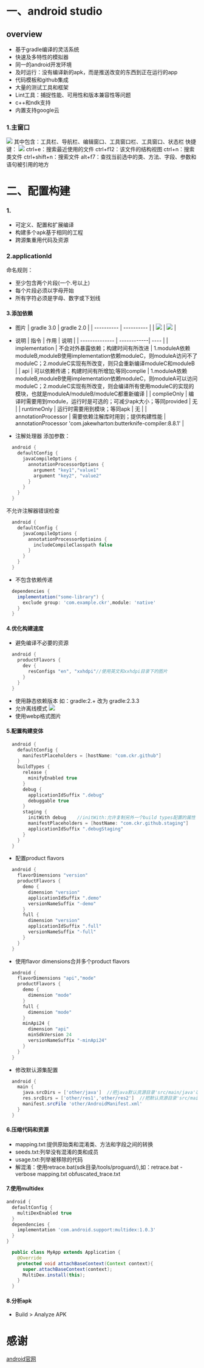 # 一、android studio
## overview
* 基于gradle编译的灵活系统
* 快速及多特性的模拟器
* 同一的android开发环境
* 及时运行：没有编译新的apk，而是推送改变的东西到正在运行的app
* 代码模板和github集成
* 大量的测试工具和框架
* Lint工具：捕捉性能、可用性和版本兼容性等问题
* c++和ndk支持
* 内置支持google云
### 1.主窗口
![](https://developer.android.google.cn/studio/images/intro/main-window_2-2_2x.png)
其中包含：工具栏、导航栏、编辑窗口、工具窗口栏、工具窗口、状态栏
快捷键：
![](../img/keymap.png)
ctrl+e：搜索最近使用的文件
ctrl+f12：该文件的结构视图
ctrl+n：搜索类文件
ctrl+shift+n：搜索文件
alt+f7：查找当前选中的类、方法、字段、参数和语句被引用的地方
# 二、配置构建
### 1.
* 可定义、配置和扩展编译
* 构建多个apk基于相同的工程
* 跨源集重用代码及资源
### 2.applicationId
命名规则：
* 至少包含两个片段(一个.号以上)
* 每个片段必须以字母开始
* 所有字符必须是字母、数字或下划线
#### 3.添加依赖
* 图片
| gradle 3.0 | gradle 2.0 |
| ---------- | ---------- |
| ![](../img/gradle3.0.png) | ![](../img/gradle2.0.png) |

* 说明
|      指令      |     作用     | 说明 |
| -------------- | ------------| ---- |
| implementation | 不会对外暴露依赖；构建时间有所改进 | 1.moduleA依赖moduleB,moduleB使用implementation依赖moduleC，则moduleA访问不了moduleC；2.moduleC实现有所改变，则只会重新编译moduleC和moduleB |
| api            | 可以依赖传递；构建时间有所增加;等同complie | 1.moduleA依赖moduleB,moduleB使用implementation依赖moduleC，则moduleA可以访问moduleC；2.moduleC实现有所改变，则会编译所有使用moduleC的实现的模块，也就是moduleA/moduleB/moduleC都重新编译 |
| complieOnly | 编译时需要用到module，运行时是可选的；可减少apk大小；等同provided | 无 |
| runtimeOnly | 运行时需要用到模块；等同apk | 无 |
| annotationProcessor | 需要依赖注解库时用到；提供构建性能 | annotationProcessor 'com.jakewharton:butterknife-compiler:8.8.1' |
* 注解处理器
添加参数：
```groovy
  android {
    defaultConfig {
      javaCompileOptions {
        annotationProcessorOptions {
          argument "key1","value1"
          argument "key2", "value2"
        }
      }
    }
  }
```
不允许注解器错误检查
```groovy
  android {
    defaultConfig {
      javaCompileOptions {
        annotationProcessorOptioins {
          includeCompileClasspath false 
        }
      }
    }
  }
```
* 不包含依赖传递
```groovy
  dependencies {
    implementation("some-library") {
      exclude group: 'com.example.ckr',module: 'native'
    }
  }
```
#### 4.优化构建速度
* 避免编译不必要的资源
```groovy
  android {
    productFlavors {
      dev {
        resConfigs "en", "xxhdpi"//使用英文和xxhdpi目录下的图片
      }
    }
  }
```
* 使用静态依赖版本
如：gradle:2.+ 改为 gradle:2.3.3
* 允许离线模式
![](../img/offline.png)
* 使用webp格式图片
#### 5.配置构建变体
```groovy
  android {
    defaultConfig {
      manifestPlaceholders = [hostName: "com.ckr.github"]
    }
    buildTypes {
      release {
        minifyEnabled true
      }
      debug {
        applicationIdSuffix ".debug"
        debuggable true
      }
      staging {
        initWith debug    //initWith:允许复制另外一个build types配置的属性
        manifestPlaceholders = [hostName: "com.ckr.github.staging"]
        applicationIdSuffix ".debugStaging"
      }
    }
  }
```
* 配置product flavors
```groovy
  android {
    flavorDimensions "version"
    productFlavors {
      demo {
        dimension "version"
        applicationIdSuffix ".demo"
        versionNameSuffix "-demo"
      }
      full {
        dimension "version"
        applicationIdSuffix ".full"
        versionNameSuffix "-full"
      }
    }
  }
```
* 使用flavor dimensions合并多个product flavors
```groovy
  android {
    flavorDimensions "api","mode"
    productFlavors {
      demo {
        dimension "mode"
      }
      full {
        dimension "mode"
      }
      minApi24 {
        dimension "api"
        minSdkVersion 24
        versionNameSuffix "-minApi24"
      }
    }
  }
```
* 修改默认源集配置
```groovy
  android {
    main {
      java.srcDirs = ['other/java']  //把java默认资源目录'src/main/java'改为'other/java'
      res.srcDirs = ['other/res1','other/res2']  //把默认资源目录'src/main/res'改为'other/res1,other/res2'
      manifest.srcFile 'other/AndroidManifest.xml'
    }
  }
```
#### 6.压缩代码和资源
* mapping.txt:提供原始类和混淆类、方法和字段之间的转换
* seeds.txt:列举没有混淆的类和成员
* usage.txt:列举被移除的代码
* 解混淆：使用retrace.bat(sdk目录/tools/proguard/),如：retrace.bat -verbose mapping.txt obfuscated_trace.txt
#### 7.使用multidex
```groovy
android {
  defaultConfig {
    multiDexEnabled true
  }
  dependencies {
    implementation 'com.android.support:multidex:1.0.3'
  }
}
```
```java
  public class MyApp extends Application {
    @Override
    protected void attachBaseContext(Context context){
      super.attachBaseContext(context);
      MultiDex.install(this);
    }
  }
```
#### 8.分析apk
* Build > Analyze APK




# 感谢
[android官网](https://developer.android.google.cn/studio/build)

